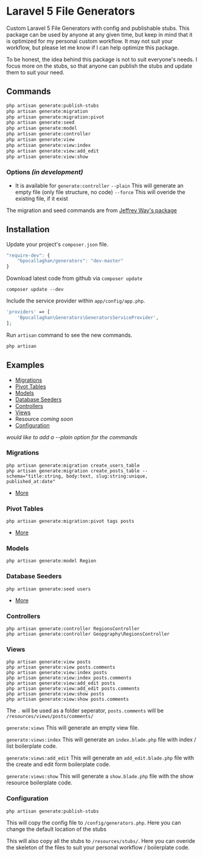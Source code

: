 # Laravel 5 File Generators

Custom Laravel 5 File Generators with config and publishable stubs.
This package can be used by anyone at any given time, but keep in mind that it is optimized for my personal custom workflow.
It may not suit your workflow, but please let me know if I can help optimize this package.

To be honest, the idea behind this package is not to suit everyone's needs.
I focus more on the stubs, so that anyone can publish the stubs and update them to suit your need.

## Commands
```bash
php artisan generate:publish-stubs
php artisan generate:migration
php artisan generate:migration:pivot
php artisan generate:seed
php artisan generate:model
php artisan generate:controller
php artisan generate:view
php artisan generate:view:index
php artisan generate:view:add_edit
php artisan generate:view:show
```

### Options *(in development)*
- It is available for `generate:controller`
`--plain` This will generate an empty file (only file structure, no code)
`--force` This will overide the existing file, if it exist

The migration and seed commands are from [Jeffrey Way's package](https://github.com/laracasts/Laravel-5-Generators-Extended)

## Installation

Update your project's `composer.json` file.

```js
"require-dev": {
	"bpocallaghan/generators": "dev-master"
}
```

Download latest code from github via `composer update`

```batch
composer update --dev
```

Include the service provider within `app/config/app.php`.

```php
'providers' => [
    'Bpocallaghan\Generators\GeneratorsServiceProvider',
];
```

Run `artisan` command to see the new commands.

```bash
php artisan
```

## Examples

- [Migrations](#migrations)
- [Pivot Tables](#pivot-tables)
- [Models](#models)
- [Database Seeders](#database-seeders)
- [Controllers](#controllers)
- [Views](#views)
- Resource *coming soon*
- [Configuration](#configuration)

*would like to add a --plain option for the commands*

### Migrations

```
php artisan generate:migration create_users_table
php artisan generate:migration create_posts_table --schema="title:string, body:text, slug:string:unique, published_at:date"
```

- [More](https://github.com/laracasts/Laravel-5-Generators-Extended#migrations-with-schema)

### Pivot Tables

```
php artisan generate:migration:pivot tags posts
```

- [More](https://github.com/laracasts/Laravel-5-Generators-Extended#pivot-tables)

### Models

```
php artisan generate:model Region
```

### Database Seeders

```
php artisan generate:seed users
```

- [More](https://github.com/laracasts/Laravel-5-Generators-Extended#database-seeders)

### Controllers

```
php artisan generate:controller RegionsController
php artisan generate:controller Geopgraphy\RegionsController
```
### Views

```
php artisan generate:view posts
php artisan generate:view posts.comments
php artisan generate:view:index posts
php artisan generate:view:index posts.comments
php artisan generate:view:add_edit posts
php artisan generate:view:add_edit posts.comments
php artisan generate:view:show posts
php artisan generate:view:show posts.comments
```

The `.` will be used as a folder seperator, `posts.comments` will be `/resources/views/posts/comments/`

`generate:views`
This will generate an empty view file.

`generate:views:index`
This will generate an `index.blade.php` file with index / list boilerplate code.

`generate:views:add_edit`
This will generate an `add_edit.blade.php` file with the create and edit form boilerplate code.

`generate:views:show`
This will generate a `show.blade.php` file with the show resource boilerplate code.

### Configuration

```
php artisan generate:publish-stubs
```

This will copy the config file to `/config/generators.php`.
Here you can change the default location of the stubs

This will also copy all the stubs to `/resources/stubs/`.
Here you can overide the skeleton of the files to suit your personal workflow / boilerplate code.

